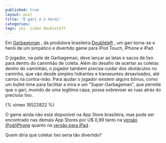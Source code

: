 ```yaml
---
published: true
layout: post
title: 'O gari é o herói'
categories: 
tags: ios  video doubleleft
---
```

Em <a href="http://doubleleft.com/garbageman/" target="_blank">Garbageman</a>
, da produtora brasileira <a href="http://doubleleft.com/" target="_blank">Doubleleft</a>
, um gari torna-se o her&#243;i de um simp&#225;tico e divertido game para iPod Touch, iPhone e iPad.
 

 
O jogador, na pele de Garbageman, deve lan&#231;ar as latas e sacos de lixo para dentro do caminh&#227;o de coleta. Al&#233;m do desafio de acertar as coletas dentro do caminh&#227;o, o jogador tamb&#233;m precisa cuidar dos obst&#225;culos no caminho, que v&#227;o desde simples hidrantes e transeuntes desavisados, at&#233; carros na contra-m&#227;o.
Para ajudar o jogador existem alguns b&#244;nus, como um bullet-time para facilitar a mira e um &quot;Super-Garbageman&quot;, que permite que o gari, munido de uma leg&#237;tima capa, possa sobrevoar as ruas atr&#225;s do precioso lixo.
 
{% vimeo 18522822 %}
 
O game ainda n&#227;o est&#225; dispon&#237;vel na App Store brasileira, mas pode ser encontrado nas demais App Stores por U$ 0,99 tanto na <a href="http://itunes.apple.com/app/garbageman/id413114015?mt=8&ls=1" target="_blank">vers&#227;o iPod/iPhone</a>
 quanto na <a href="http://itunes.apple.com/app/garbageman-hd/id413305047?mt=8&ls=1" target="_blank">vers&#227;o para iPad</a>
.
 
Quem diria que coletar lixo seria t&#227;o divertido?
